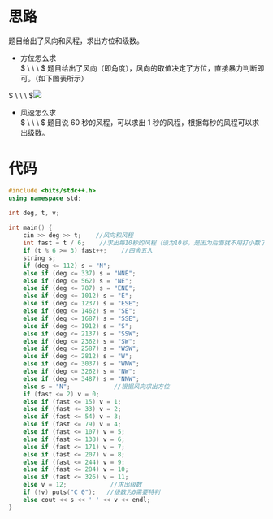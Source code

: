 # 思路
题目给出了风向和风程，求出方位和级数。

* 方位怎么求   
$ \ \ \ $ 题目给出了风向（即角度），风向的取值决定了方位，直接暴力判断即可。（如下图表所示）

$ \ \ \ $![](https://cdn.luogu.com.cn/upload/image_hosting/wce99r4z.png?x-oss-process=image/resize,m_lfit,h_250,w_350)
* 风速怎么求   
$ \  \ \ $ 题目说 $60$ 秒的风程，可以求出 $1$ 秒的风程，根据每秒的风程可以求出级数。

# 代码
```c++
#include <bits/stdc++.h>
using namespace std;

int deg, t, v;
    
int main() {
    cin >> deg >> t;    //风向和风程
    int fast = t / 6;    //求出每10秒的风程（设为10秒，是因为后面就不用打小数了）
    if (t % 6 >= 3) fast++;    //四舍五入
    string s;
    if (deg <= 112) s = "N";
    else if (deg <= 337) s = "NNE";
    else if (deg <= 562) s = "NE";
    else if (deg <= 787) s = "ENE";
    else if (deg <= 1012) s = "E";
    else if (deg <= 1237) s = "ESE";
    else if (deg <= 1462) s = "SE";
    else if (deg <= 1687) s = "SSE";
    else if (deg <= 1912) s = "S";
    else if (deg <= 2137) s = "SSW";
    else if (deg <= 2362) s = "SW";
    else if (deg <= 2587) s = "WSW";
    else if (deg <= 2812) s = "W";
    else if (deg <= 3037) s = "WNW";
    else if (deg <= 3262) s = "NW";
    else if (deg <= 3487) s = "NNW";     
    else s = "N";            //根据风向求出方位
    if (fast <= 2) v = 0;
    else if (fast <= 15) v = 1;
    else if (fast <= 33) v = 2;
    else if (fast <= 54) v = 3;
    else if (fast <= 79) v = 4;
    else if (fast <= 107) v = 5;
    else if (fast <= 138) v = 6;
    else if (fast <= 171) v = 7;
    else if (fast <= 207) v = 8;
    else if (fast <= 244) v = 9;
    else if (fast <= 284) v = 10;
    else if (fast <= 326) v = 11;
    else v = 12;            //求出级数
    if (!v) puts("C 0");   //级数为0需要特判
    else cout << s << ' ' << v << endl;
}
```